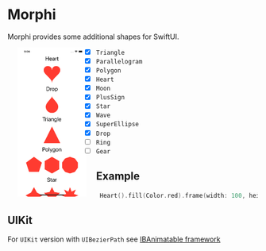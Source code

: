 # Morphi

Morphi provides some additional shapes for SwiftUI.

<img align="left" hspace="20" src="/Example/Screen.png" alt="Screen shot" height="300">

- [x] `Triangle`
- [x] `Parallelogram`
- [x] `Polygon`
- [x] `Heart`
- [x] `Moon`
- [x] `PlusSign`
- [x] `Star`
- [x] `Wave`
- [x] `SuperEllipse`
- [x] `Drop`
- [ ] `Ring`
- [ ] `Gear`

## Example

```swift
 Heart().fill(Color.red).frame(width: 100, height: 100)
```

## UIKit

For `UIKit` version with `UIBezierPath` see [IBAnimatable framework](https://github.com/IBAnimatable/IBAnimatable/)
